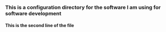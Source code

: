 ### This is a configuration directory for the software I am using for software development
#### This is the second line of the file
